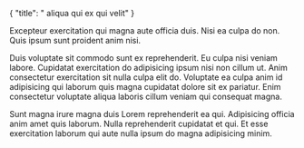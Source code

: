 {
  "title": " aliqua qui ex qui velit"
}

Excepteur exercitation qui magna aute officia duis. Nisi ea culpa do non. Quis ipsum sunt proident anim nisi.

Duis voluptate sit commodo sunt ex reprehenderit. Eu culpa nisi veniam labore. Cupidatat exercitation do adipisicing ipsum nisi non cillum ut. Anim consectetur exercitation sit nulla culpa elit do. Voluptate ea culpa anim id adipisicing qui laborum quis magna cupidatat dolore sit ex pariatur. Enim consectetur voluptate aliqua laboris cillum veniam qui consequat magna.

Sunt magna irure magna duis Lorem reprehenderit ea qui. Adipisicing officia anim amet quis laborum. Nulla reprehenderit cupidatat et qui. Et esse exercitation laborum qui aute nulla ipsum do magna adipisicing minim.